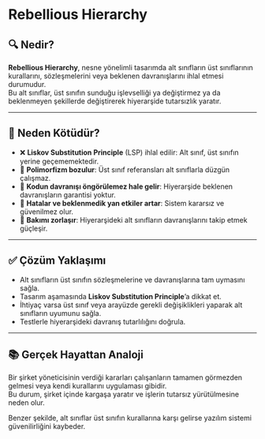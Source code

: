 # Rebellious Hierarchy

## 🔍 Nedir?

**Rebellious Hierarchy**, nesne yönelimli tasarımda alt sınıfların üst sınıflarının kurallarını, sözleşmelerini veya beklenen davranışlarını ihlal etmesi durumudur.  
Bu alt sınıflar, üst sınıfın sunduğu işlevselliği ya değiştirmez ya da beklenmeyen şekillerde değiştirerek hiyerarşide tutarsızlık yaratır.

---

## 🚫 Neden Kötüdür?

- ❌ **Liskov Substitution Principle** (LSP) ihlal edilir: Alt sınıf, üst sınıfın yerine geçememektedir.
- 🔄 **Polimorfizm bozulur**: Üst sınıf referansları alt sınıflarla düzgün çalışmaz.
- 🧩 **Kodun davranışı öngörülemez hale gelir**: Hiyerarşide beklenen davranışların garantisi yoktur.
- 🐛 **Hatalar ve beklenmedik yan etkiler artar**: Sistem kararsız ve güvenilmez olur.
- 🔧 **Bakımı zorlaşır**: Hiyerarşideki alt sınıfların davranışlarını takip etmek güçleşir.

---

## ✅ Çözüm Yaklaşımı

- Alt sınıfların üst sınıfın sözleşmelerine ve davranışlarına tam uymasını sağla.
- Tasarım aşamasında **Liskov Substitution Principle**’a dikkat et.
- İhtiyaç varsa üst sınıf veya arayüzde gerekli değişiklikleri yaparak alt sınıfların uyumunu sağla.
- Testlerle hiyerarşideki davranış tutarlılığını doğrula.

---

## 📚 Gerçek Hayattan Analoji

Bir şirket yöneticisinin verdiği kararları çalışanların tamamen görmezden gelmesi veya kendi kurallarını uygulaması gibidir.  
Bu durum, şirket içinde kargaşa yaratır ve işlerin tutarsız yürütülmesine neden olur.

Benzer şekilde, alt sınıflar üst sınıfın kurallarına karşı gelirse yazılım sistemi güvenilirliğini kaybeder.
